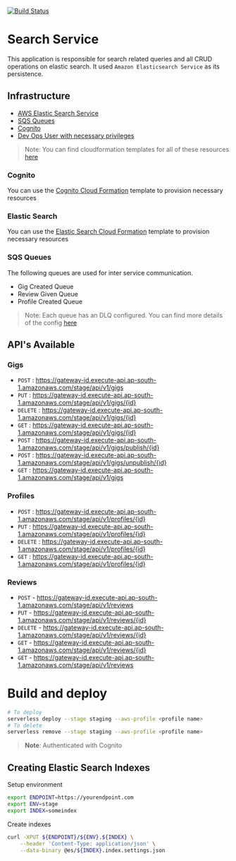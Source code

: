 [![Build Status](https://dev.azure.com/VirtueLabs/SerCart/_apis/build/status/virtuelabs-io.search-service?branchName=master)](https://dev.azure.com/VirtueLabs/SerCart/_build/latest?definitionId=1&branchName=master)
# Search Service

This application is responsible for search related queries and all CRUD operations
on elastic search. It used `Amazon Elasticsearch Service` as its persistence.  

## Infrastructure

- [AWS Elastic Search Service](https://aws.amazon.com/elasticsearch-service/)
- [SQS Queues](https://aws.amazon.com/sqs/)
- [Cognito](https://aws.amazon.com/cognito/)
- [Dev Ops User with necessary privileges](./serverless.yml)

> Note: You can find cloudformation templates for all of these resources [here](https://github.com/virtuelabs-io/IaC)

### Cognito

You can use the [Cognito Cloud Formation](https://github.com/virtuelabs-io/IaC/blob/master/cf/auth/customer-cognito.yaml)
template to provision necessary resources

### Elastic Search

You can use the [Elastic Search Cloud Formation](https://github.com/virtuelabs-io/IaC/blob/master/cf/search/elastic-search.yaml)
template to provision necessary resources

### SQS Queues

The following queues are used for inter service communication.

- Gig Created Queue
- Review Given Queue
- Profile Created Queue

> Note: Each queue has an DLQ configured. 
> You can find more details of the config [here](https://github.com/virtuelabs-io/IaC/blob/master/cf/messaging/sqs.yaml)

## API's Available

### Gigs
  - `POST` : https://gateway-id.execute-api.ap-south-1.amazonaws.com/stage/api/v1/gigs
  - `PUT` : https://gateway-id.execute-api.ap-south-1.amazonaws.com/stage/api/v1/gigs/{id}
  - `DELETE` : https://gateway-id.execute-api.ap-south-1.amazonaws.com/stage/api/v1/gigs/{id}
  - `GET` : https://gateway-id.execute-api.ap-south-1.amazonaws.com/stage/api/v1/gigs/{id}
  - `POST` : https://gateway-id.execute-api.ap-south-1.amazonaws.com/stage/api/v1/gigs/publish/{id}
  - `POST` : https://gateway-id.execute-api.ap-south-1.amazonaws.com/stage/api/v1/gigs/unpublish/{id}
  - `GET` : https://gateway-id.execute-api.ap-south-1.amazonaws.com/stage/api/v1/gigs

### Profiles
  - `POST` : https://gateway-id.execute-api.ap-south-1.amazonaws.com/stage/api/v1/profiles/{id}
  - `PUT` : https://gateway-id.execute-api.ap-south-1.amazonaws.com/stage/api/v1/profiles/{id}
  - `DELETE` : https://gateway-id.execute-api.ap-south-1.amazonaws.com/stage/api/v1/profiles/{id}
  - `GET` : https://gateway-id.execute-api.ap-south-1.amazonaws.com/stage/api/v1/profiles/{id}

### Reviews
  - `POST` - https://gateway-id.execute-api.ap-south-1.amazonaws.com/stage/api/v1/reviews
  - `PUT` - https://gateway-id.execute-api.ap-south-1.amazonaws.com/stage/api/v1/reviews/{id}
  - `DELETE` - https://gateway-id.execute-api.ap-south-1.amazonaws.com/stage/api/v1/reviews/{id}
  - `GET` - https://gateway-id.execute-api.ap-south-1.amazonaws.com/stage/api/v1/reviews/{id}
  - `GET` - https://gateway-id.execute-api.ap-south-1.amazonaws.com/stage/api/v1/reviews

# Build and deploy 

```sh
# To deploy
serverless deploy --stage staging --aws-profile <profile name>
# To delete
serverless remove --stage staging --aws-profile <profile name>
```

> **Note**: Authenticated with Cognito

## Creating Elastic Search Indexes

Setup environment
```bash
export ENDPOINT=https://yourendpoint.com
export ENV=stage
export INDEX=someindex
```

Create indexes 
```bash
curl -XPUT ${ENDPOINT}/${ENV}.${INDEX} \
    --header 'Content-Type: application/json' \
    --data-binary @es/${INDEX}.index.settings.json
```
